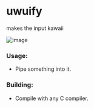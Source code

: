 # uwuify
makes the input kawaii

![image](https://github.com/10xJSChad/uwuify/assets/48174610/b3e4b82a-655e-4850-b4d2-ea39c78097ec)

### Usage:
* Pipe something into it.

### Building:
* Compile with any C compiler.
